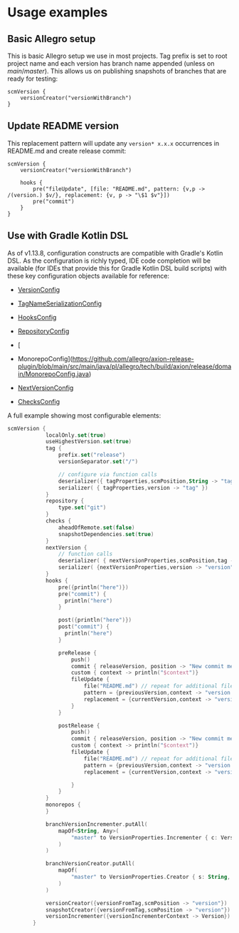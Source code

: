 # Usage examples

## Basic Allegro setup

This is basic Allegro setup we use in most projects. Tag prefix is set to root project name
and each version has branch name appended (unless on *main*/*master*). This allows us on publishing snapshots
of branches that are ready for testing:

    scmVersion {
        versionCreator("versionWithBranch")
    }


## Update README version

This replacement pattern will update any `version* x.x.x` occurrences in README.md and create release commit:

    scmVersion {
        versionCreator("versionWithBranch")

        hooks {
            pre("fileUpdate", [file: "README.md", pattern: {v,p -> /(version.) $v/}, replacement: {v, p -> "\$1 $v"}])
            pre("commit")
        }
    }

## Use with Gradle Kotlin DSL

As of v1.13.8, configuration constructs are compatible with Gradle's Kotlin DSL.  As the configuration is richly typed, IDE code completion will be available (for IDEs that provide this for Gradle Kotlin DSL build scripts)
with these key configuration objects available for reference:

* [VersionConfig](https://github.com/allegro/axion-release-plugin/blob/main/src/main/groovy/pl/allegro/tech/build/axion/release/domain/VersionConfig.groovy)

* [TagNameSerializationConfig](https://github.com/allegro/axion-release-plugin/blob/main/src/main/groovy/pl/allegro/tech/build/axion/release/domain/TagNameSerializationConfig.groovy)

* [HooksConfig](https://github.com/allegro/axion-release-plugin/blob/main/src/main/groovy/pl/allegro/tech/build/axion/release/domain/hooks/HooksConfig.groovy)

* [RepositoryConfig](https://github.com/allegro/axion-release-plugin/blob/main/src/main/groovy/pl/allegro/tech/build/axion/release/domain/RepositoryConfig.groovy)

* [
* MonorepoConfig](https://github.com/allegro/axion-release-plugin/blob/main/src/main/java/pl/allegro/tech/build/axion/release/domain/MonorepoConfig.java)

* [NextVersionConfig](https://github.com/allegro/axion-release-plugin/blob/main/src/main/java/pl/allegro/tech/build/axion/release/domain/NextVersionConfig.java)

* [ChecksConfig](https://github.com/allegro/axion-release-plugin/blob/main/src/main/java/pl/allegro/tech/build/axion/release/domain/ChecksConfig.java)

A full example showing most configurable elements:

```kotlin
scmVersion {
            localOnly.set(true)
            useHighestVersion.set(true)
            tag {
                prefix.set("release")
                versionSeparator.set("/")

                // configure via function calls
                deserializer({ tagProperties,scmPosition,String -> "tag" })
                serializer( { tagProperties,version -> "tag" })
            }
            repository {
                type.set("git")
            }
            checks {
                aheadOfRemote.set(false)
                snapshotDependencies.set(true)
            }
            nextVersion {
                // function calls
                deserializer( { nextVersionProperties,scmPosition,tag -> "version" })
                serializer( {nextVersionProperties,version -> "version"})
            }
            hooks {
                pre({println("here")})
                pre("commit") {
                  println("here")
                }

                post({println("here")})
                post("commit") {
                  println("here")
                }

                preRelease {
                    push()
                    commit { releaseVersion, position -> "New commit message for version $releaseVersion" }
                    custom { context -> println("$context")}
                    fileUpdate {
                        file("README.md") // repeat for additional files
                        pattern = {previousVersion,context -> "version: $previousVersion"}
                        replacement = {currentVersion,context -> "version: $currentVersion"}
                    }
                }

                postRelease {
                    push()
                    commit { releaseVersion, position -> "New commit message for version $releaseVersion" }
                    custom { context -> println("$context")}
                    fileUpdate {
                        file("README.md") // repeat for additional files
                        pattern = {previousVersion,context -> "version: $previousVersion"}
                        replacement = {currentVersion,context -> "version: $currentVersion"}

                    }
                }
            }
            monorepos {
            }

            branchVersionIncrementer.putAll(
                mapOf<String, Any>(
                    "master" to VersionProperties.Incrementer { c: VersionIncrementerContext -> c.currentVersion.incrementMajorVersion() }
                )
            )

            branchVersionCreator.putAll(
                mapOf(
                    "master" to VersionProperties.Creator { s: String, scmPosition: ScmPosition ->  "${s}-${scmPosition.branch}"}
                )
            )

            versionCreator({versionFromTag,scmPosition -> "version"})
            snapshotCreator({versionFromTag,scmPosition -> "version"})
            versionIncrementer({versionIncrementerContext -> Version})
        }

```
